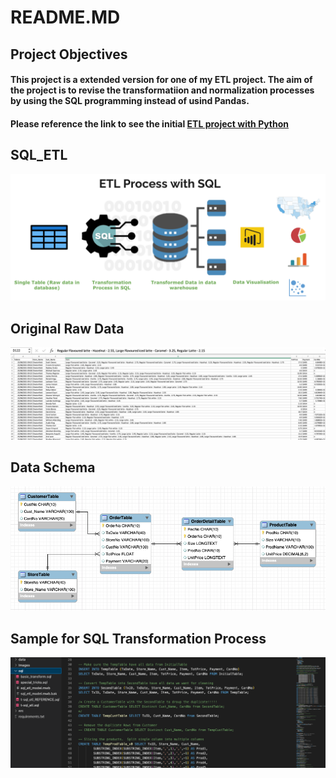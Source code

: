 # README.MD
## Project Objectives
#### This project is a extended version for one of my ETL project.  The aim of the project is to revise the transformatiion and normalization processes by using the SQL programming instead of usind Pandas.
#### Please reference the link to see the initial [ETL project with Python](https://github.com/data-engineer-sk/ETL-Cafe-Project-Local-MySQL-)

## SQL_ETL
![ETL in SQL Process](https://github.com/data-engineer-sk/SQL_ETL/blob/main/SQL-ETL.png) 

## Original Raw Data
![Raw Data](https://github.com/data-engineer-sk/SQL_ETL/blob/main/OriginalRawData.png) 

## Data Schema
![ETL Data Schema](https://github.com/data-engineer-sk/SQL_ETL/blob/main/Schema.png) 

## Sample for SQL Transformation Process
![Sample Codes for SQL Transformation Process](https://github.com/data-engineer-sk/SQL_ETL/blob/main/SQL_Code_Fragment.png)
